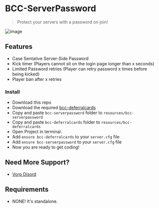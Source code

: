 # BCC-ServerPassword
> Protect your servers with a password on join!

![image](https://user-images.githubusercontent.com/10902965/214179579-e49e23cd-39b1-4c2d-be66-b4c45f64aa90.png)

## Features
- Case Sentative Server-Side Password
- Kick timer (Players cannot sit on the login page longer than x seconds)
- Limited Password retries (Player can retry password x times before being kicked)
- Player ban after x retries

### Install
* Download this repo
* Download the required [bcc-deferralcards](https://github.com/BryceCanyonCounty/bcc-deferralcards)
* Copy and paste `bcc-serverpassword` folder to `resources/bcc-serverpassword`
* Copy and paste `bcc-deferralcards` folder to `resources/bcc-deferralcards`
* Open Project in terminal.
* Add `ensure bcc-deferralcards` to your `server.cfg` file
* Add `ensure bcc-serverpassword` to your `server.cfg` file
* Now you are ready to get coding!

## Need More Support? 
- [Vorp Disord](https://discord.gg/DHGVAbCj7N)

## Requirements
- NONE! It's standalone.
